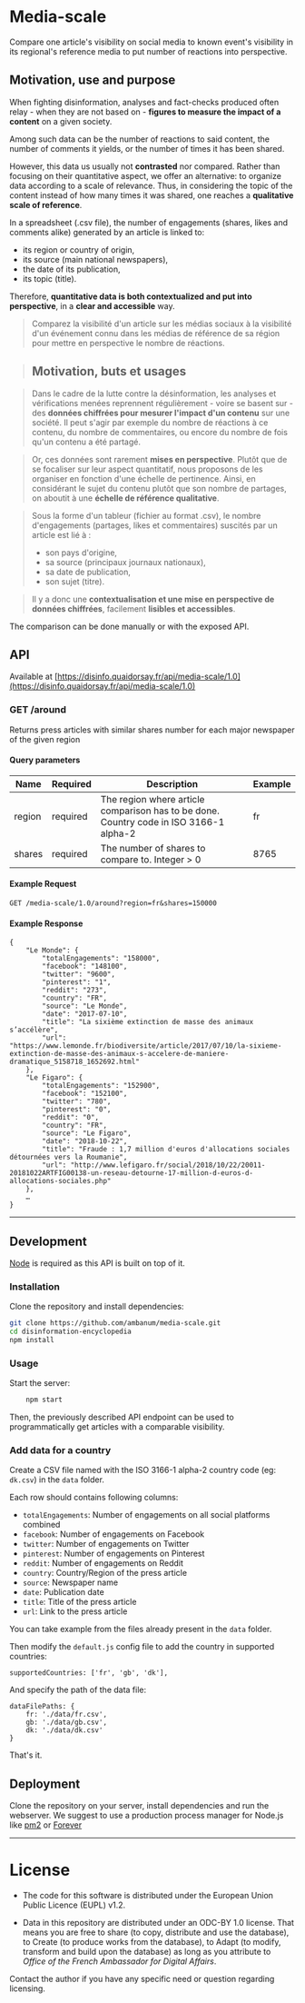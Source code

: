 # Media-scale

Compare one article's visibility on social media to known event's visibility in its regional's reference media to put number of reactions into perspective.

## Motivation, use and purpose

When fighting disinformation, analyses and fact-checks produced often relay - when they are not based on - **figures to measure the impact of a content** on a given society.

Among such data can be the number of reactions to said content, the number of comments it yields, or the number of times it has been shared.

However, this data us usually not **contrasted** nor compared. Rather than focusing on their quantitative aspect, we offer an alternative: to organize data according to a scale of relevance. Thus, in considering the topic of the content instead of how many times it was shared, one reaches a **qualitative scale of reference**.

In a spreadsheet (.csv file), the number of engagements (shares, likes and comments alike) generated by an article is linked to:
- its region or country of origin,
- its source (main national newspapers),
- the date of its publication,
- its topic (title).

Therefore, **quantitative data is both contextualized and put into perspective**, in a **clear and accessible** way.

> Comparez la visibilité d'un article sur les médias sociaux à la visibilité d'un événement connu dans les médias de référence de sa région pour mettre en perspective le nombre de réactions.

> ## Motivation, buts et usages

> Dans le cadre de la lutte contre la désinformation, les analyses et vérifications menées reprennent régulièrement - voire se basent sur - des **données chiffrées pour mesurer l'impact d'un contenu** sur une société. Il peut s'agir par exemple du nombre de réactions à ce contenu, du nombre de commentaires, ou encore du nombre de fois qu'un contenu a été partagé.

> Or, ces données sont rarement **mises en perspective**. Plutôt que de se focaliser sur leur aspect quantitatif, nous proposons de les organiser en fonction d'une échelle de pertinence. Ainsi, en considérant le sujet du contenu plutôt que son nombre de partages, on aboutit à une **échelle de référence qualitative**.

> Sous la forme d'un tableur (fichier au format .csv), le nombre d'engagements (partages, likes et commentaires) suscités par un article est lié à :
> - son pays d'origine,
> - sa source (principaux journaux nationaux),
> - sa date de publication,
> - son sujet (titre).

> Il y a donc une **contextualisation et une mise en perspective de données chiffrées**, facilement **lisibles et accessibles**.

The comparison can be done manually or with the exposed API.

## API

Available at [https://disinfo.quaidorsay.fr/api/media-scale/1.0](https://disinfo.quaidorsay.fr/api/media-scale/1.0)

### GET /around

Returns press articles with similar shares number for each major newspaper of the given region

#### Query parameters

| Name  | Required | Description | Example |
| ----- | -------- | ----------- | ------- |
| region | required | The region where article comparison has to be done. Country code in ISO 3166-1 alpha-2 | fr |
| shares | required | The number of shares to compare to. Integer > 0 | 8765 |

#### Example Request

	GET /media-scale/1.0/around?region=fr&shares=150000

#### Example Response

```
{
	"Le Monde": {
		"totalEngagements": "158000",
		"facebook": "148100",
		"twitter": "9600",
		"pinterest": "1",
		"reddit": "273",
		"country": "FR",
		"source": "Le Monde",
		"date": "2017-07-10",
		"title": "La sixième extinction de masse des animaux s’accélère",
		"url": "https://www.lemonde.fr/biodiversite/article/2017/07/10/la-sixieme-extinction-de-masse-des-animaux-s-accelere-de-maniere-dramatique_5158718_1652692.html"
	},
	"Le Figaro": {
		"totalEngagements": "152900",
		"facebook": "152100",
		"twitter": "780",
		"pinterest": "0",
		"reddit": "0",
		"country": "FR",
		"source": "Le Figaro",
		"date": "2018-10-22",
		"title": "Fraude : 1,7 million d'euros d'allocations sociales détournées vers la Roumanie",
		"url": "http://www.lefigaro.fr/social/2018/10/22/20011-20181022ARTFIG00138-un-reseau-detourne-17-million-d-euros-d-allocations-sociales.php"
	},
	…
}
```

- - -

## Development

[Node](https://nodejs.org/en/) is required as this API is built on top of it.

### Installation

Clone the repository and install dependencies:

```sh
git clone https://github.com/ambanum/media-scale.git
cd disinformation-encyclopedia
npm install
```

### Usage

Start the server:

```sh
	npm start
```

Then, the previously described API endpoint can be used to programmatically get articles with a comparable visibility.

### Add data for a country

Create a CSV file named with the ISO 3166-1 alpha-2 country code (eg: `dk.csv`) in the `data` folder.

Each row should contains following columns:
- `totalEngagements`: Number of engagements on all social platforms combined
- `facebook`: Number of engagements on Facebook
- `twitter`: Number of engagements on Twitter
- `pinterest`: Number of engagements on Pinterest
- `reddit`: Number of engagements on Reddit
- `country`: Country/Region of the press article
- `source`: Newspaper name
- `date`: Publication date
- `title`: Title of the press article
- `url`: Link to the press article

You can take example from the files already present in the `data` folder.

Then modify the `default.js` config file to add the country in supported countries:

```
supportedCountries: ['fr', 'gb', 'dk'],
```

And specify the path of the data file:

```
dataFilePaths: {
	fr: './data/fr.csv',
	gb: './data/gb.csv',
	dk: './data/dk.csv'
}
```

That's it.

## Deployment

Clone the repository on your server, install dependencies and run the webserver.
We suggest to use a production process manager for Node.js like [pm2](https://github.com/Unitech/pm2) or [Forever](https://github.com/foreversd/forever#readme)

- - -

# License

- The code for this software is distributed under the European Union Public Licence (EUPL) v1.2.

- Data in this repository are distributed under an ODC-BY 1.0 license. That means you are free to share (to copy, distribute and use the database), to Create (to produce works from the database), to Adapt (to modify, transform and build upon the database) as long as you attribute to *Office of the French Ambassador for Digital Affairs*.

Contact the author if you have any specific need or question regarding licensing.
